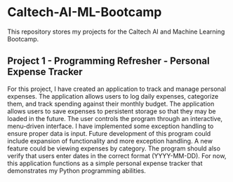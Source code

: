 # Caltech-AI-ML-Bootcamp

This repository stores my projects for the Caltech AI and Machine Learning Bootcamp.

## Project 1 - Programming Refresher - Personal Expense Tracker

For this project, I have created an application to track and manage personal expenses. The application allows users to log daily expenses, categorize them, and track spending against their monthly budget. The application allows users to save expenses to persistent storage so that they may be loaded in the future. The user controls the program through an interactive, menu-driven interface. I have implemented some exception handling to ensure proper data is input. Future development of this program could include expansion of functionality and more exception handling. A new feature could be viewing expenses by category. The program should also verify that users enter dates in the correct format (YYYY-MM-DD). For now, this application functions as a simple personal expense tracker that demonstrates my Python programming abilities.
